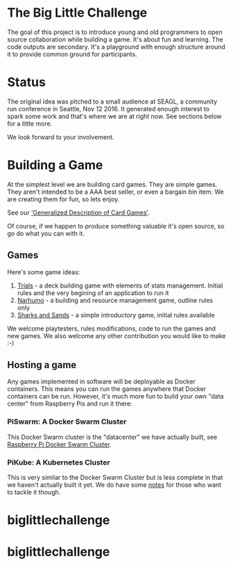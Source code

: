# The Big Little Challenge

The goal of this project is to introduce young and old programmers to
open source collaboration while building a game. It's about fun and
learning. The code outputs are secondary. It's a playground with
enough structure around it to provide common ground for participants.

# Status

The original idea was pitched to a small audience at SEAGL, a community run conference
in Seattle, Nov 12 2016. It generated enough interest to spark some work and that's 
where we are at right now. See sections below for a little more.

We look forward to your involvement.


# Building a Game

At the simplest level we are building card games. They are simple
games. They aren't intended to be a AAA best seller, or even a bargain
bin item. We are creating them for fun, so lets enjoy. 

See our ['Generalized Description of Card Games'](../../wiki/Card-Game-Treatise).

Of course, if we happen to produce something valuable it's open
source, so go do what you can with it.

## Games

Here's some game ideas:

1. [Trials](docs/trials/intro.md) - a deck building game with elements of stats management. Initial rules and the very begining of an application to run it
2. [Narhumo](../../wiki/Narhumo-Rules) - a building and resource management game, outline rules only
3. [Sharks and Sands](../../wiki/Hen-Game::Sharks-and-Sands) - a simple introductory game, initial rules available
	
We welcome playtesters, rules modifications, code to run the games and new games. We also welcome any other contribution you would like to make :-)

## Hosting a game

Any games implemented in software will be deployable as Docker containers. This means you can run the games
anywhere that Docker containers can be run. However, it's much more
fun to build your own "data center" from Raspberry Pis and run it there:

### PiSwarm: A Docker Swarm Cluster

This Docker Swarm cluster is the "datacenter" we have actually built, see [Raspberry Pi
Docker Swarm Cluster](docs/pi/piswarm.md).

### PiKube: A Kubernetes Cluster

This is very similar to the Docker Swarm Cluster but is less complete in that we haven't actually built it yet. We do have some [notes](docs/pi/pikube.md) for those who want to tackle it though.
# biglittlechallenge
# biglittlechallenge
